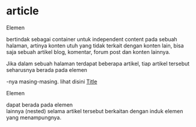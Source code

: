 # article
Elemen <article> bertindak sebagai container untuk independent content pada sebuah halaman, artinya konten utuh yang tidak terkait dengan konten lain, bisa saja sebuah artikel blog, komentar, forum post dan konten lainnya.

Jika dalam sebuah halaman terdapat beberapa artikel, tiap artikel tersebut seharusnya berada pada elemen <article>-nya masing-masing.
lihat disini  [Title](Articles.html)

Elemen <article> dapat berada pada elemen <article> lainnya (nested) selama artikel tersebut berkaitan dengan induk elemen <article> yang menampungnya.